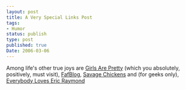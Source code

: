 ```yaml
---
layout: post
title: A Very Special Links Post
tags:
- Humor
status: publish
type: post
published: true
Date: 2006-03-06
---
```

Among life's other true joys are [Girls Are Pretty](http://www.girlsarepretty.com/) (which you absolutely, positively, must visit), [FafBlog](http://fafblog.blogspot.com/), [Savage Chickens](http://www.savagechickens.com/blog/) and (for geeks only), [Everybody Loves Eric Raymond](http://geekz.co.uk/lovesraymond)
